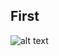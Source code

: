 ## First
![alt text](https://github.com/JormmungandM/Android-course/tree/main/gif/FirstHomework.gif)